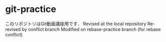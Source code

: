 # git-practice
このリポジトリはGit動画講座用です．
Revised at the local repository
Re-revised by conflict branch
Modified on rebase-practice branch (for rebase conflict)
